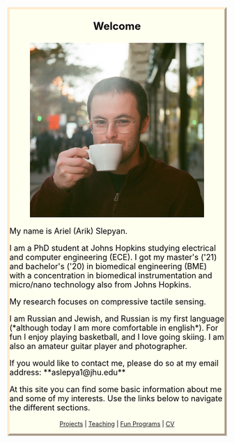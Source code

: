 <style>
body {
  background-image: url('/pictures/dict_background_us.png'); background-size: 2000px;
}
</style>

<style>
.myDiv {
  border: 5px outset BlanchedAlmond;
  background-color: Ivory;    
  text-align: left;
}
</style>

<div class="myDiv">

<p style="font-weight: bold; font-size: 24px; color: black; text-align: center;">
Welcome
</p>

<p style="text-align: center;">
  <img src="/pictures/good_small.jpg" width="400" />
</p>

<p style="font-size: 18px; color: black; ">
My name is Ariel (Arik) Slepyan.
</p>

<p style="font-size: 18px; color: black; ">
I am a PhD student at Johns Hopkins studying electrical and computer engineering (ECE). I got my master's ('21) and bachelor's ('20) in biomedical engineering (BME) with a concentration in biomedical instrumentation and micro/nano technology also from Johns Hopkins.
</p>

<p style="font-size: 18px; color: black; ">
My research focuses on compressive tactile sensing.
</p>

<p style="font-size: 18px; color: black;">
I am Russian and Jewish, and Russian is my first language (*although today I am more comfortable in english*).
For fun I enjoy playing basketball, and I love going skiing.
I am also an amateur guitar player and photographer.
</p>

<p style="font-size: 18px; color: black;">
If you would like to contact me, please do so at my email address: **aslepya1@jhu.edu**
</p>

<p style="font-size: 18px; color: black; ">
At this site you can find some basic information about me and some of my interests.
Use the links below to navigate the different sections.
</p>

<p align="center" style="color: black; ">
  <a href="http://arielslepyan.me/Projects">Projects</a> |
  <a href="http://arielslepyan.me/Teaching">Teaching</a> |
  <a href="http://arielslepyan.me/Fun">Fun Programs</a> |
  <a href="http://arielslepyan.me/CV">CV</a> 
</p>

</div>

